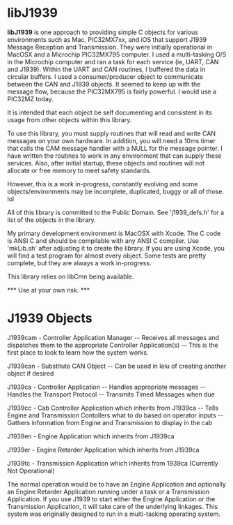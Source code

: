 
libJ1939
===============

**libJ1939** is one approach to providing simple C objects for
various environments such as Mac, PIC32MX7xx, and iOS that
support J1939 Message Reception and Transmission. They were
initially operational in MacOSX and a Microchip PIC32MX795
computer. I used a multi-tasking O/S in the Microchip computer
and ran a task for each service (ie, UART, CAN and J1939).
Within the UART and CAN routines, I buffered the data in circular
buffers. I used a consumer/producer object to communicate between
the CAN and J1939 objects. It seemed to keep up with the message
flow, because the PIC32MX795 is fairly powerful. I would use
a PIC32MZ today. 

It is intended that each object be self documenting and consistent
in its usage from other objects within this library.

To use this library, you must supply routines that will read and
write CAN messages on your own hardware. In addition, you will
need a 10ms timer that calls the CAM message handler with a NULL
for the message pointer. I have written the routines to work in
any environment that can supply these services. Also, after initial
startup, these objects and routines will not allocate or free
memory to meet safety standards.

However, this is a work in-progress, constantly evolving and some
objects/environments may be incomplete, duplicated, buggy or all
of those. lol

All of this library is committed to the Public Domain.  See 
'j1939_defs.h' for a list of the objects in the library.

My primary development environment is MacOSX with Xcode. The C code
is ANSI C and should be compilable with any ANSI C compiler. Use
'mkLib.sh' after adjusting it to create the library. If you are
using Xcode, you will find a test program for almost every object.
Some tests are pretty complete, but they are always a work in-progress.

This library relies on libCmn being available.

*** Use at your own risk. ***



J1939 Objects
===============

J1939cam    -   Controller Application Manager
                --  Receives all messages and dispatches them to the
                    appropriate Controller Application(s)
                --  This is the first place to look to learn how the
                    system works.

J1939can    -   Substitute CAN Object
                --  Can be used in leiu of creating another object if 
                    desired

J1939ca     -   Controller Application
                --  Handles appropriate messages
                --  Handles the Transport Protocol
                --  Transmits Timed Messages when due

J1939cc     -   Cab Controller Application which inherits from J1939ca
                --  Tells Engine and Transmission Contollers what to
                    do based on operator inputs
                --  Gathers information from Engine and Transmission
                    to display in the cab

J1939en     -   Engine Application which inherits from J1939ca

J1939er     -   Engine Retarder Application which inherits from J1939ca

J1939tc     -   Transmission Application which inherits from 1939ca
                (Currently Not Operational)



The normal operation would be to have an Engine Application and optionally an 
Engine Retarder Application running under a task or a Transmission Application. 
If you use J1939 to start either the Engine Application or the Transmission 
Application, it will take care of the underlying linkages. This system was
originally designed to run in a multi-tasking operating system.



